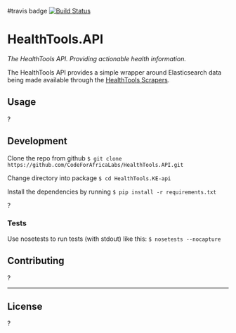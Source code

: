 #travis badge
[![Build Status](https://travis-ci.org/CodeForAfricaLabs/HealthTools.API.svg?branch=master)](https://travis-ci.org/CodeForAfricaLabs/HealthTools.API)


# HealthTools.API

_The HealthTools API. Providing actionable health information._

The HealthTools API provides a simple wrapper around Elasticsearch data being made available through the [HealthTools Scrapers](https://github.com/CodeForAfrica-SCRAPERS/healthtools_ke).

## Usage

?


## Development

Clone the repo from github `$ git clone https://github.com/CodeForAfricaLabs/HealthTools.API.git`

Change directory into package `$ cd HealthTools.KE-api`

Install the dependencies by running `$ pip install -r requirements.txt`

?


### Tests

Use nosetests to run tests (with stdout) like this:
```$ nosetests --nocapture```


## Contributing

?

---

## License

?

